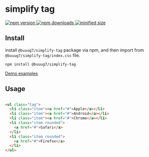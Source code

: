 # simplify tag

 <p>
    <a href="https://www.npmjs.com/package/@buuug7/simplify-tag?minimal=true">
        <img src="https://img.shields.io/npm/v/@buuug7/simplify-tag.svg" alt="npm version">
  	</a>
  	<a href="https://npmcharts.com/compare/@buuug7/simplify-tag?minimal=true">
  	    <img src="https://img.shields.io/npm/dm/@buuug7/simplify-tag.svg" alt="npm downloads"> 
  	</a>
  	<a href="#">
  	   <img src="https://img.shields.io/bundlephobia/min/@buuug7/simplify-tag.svg" alt="minified size"/>
  	</a>
 </p>

## Install

install `@buuug7/simplify-tag` package via npm, and then import from `@buuug7/simplify-tag/index.css` file.

```
npm install @buuug7/simplify-tag
```

[Demo examples](https://buuug7.github.io/simplify/tag/index.html)

## Usage


```html

<ul class="tag">
  <li class="item"><a href="#">Apple</a></li>
  <li class="item"><a href="#">Android</a></li>
  <li class="item"><a href="#">Chrome</a></li>
  <li class="item rounded">
    <a href="#">Safari</a>
  </li>
  <li class="item rounded">
    <a href="#">Firefox</a>
  </li>
</ul>
```
